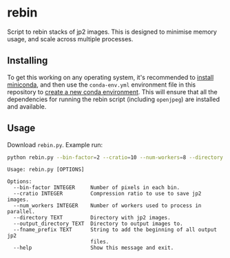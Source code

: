 # rebin

Script to rebin stacks of jp2 images. This is designed to minimise memory usage, and scale across multiple processes.

## Installing
To get this working on any operating system, it's recommended to [install miniconda](https://docs.anaconda.com/free/miniconda/miniconda-install/), and then use the `conda-env.yml` environment file in this repository to [create a new conda environment](https://docs.conda.io/projects/conda/en/latest/user-guide/tasks/manage-environments.html#creating-an-environment-from-an-environment-yml-file).
This will ensure that all the dependencies for running the rebin script (including `openjpeg`) are installed and available.

## Usage

Download `rebin.py`.
Example run: 
```bash
python rebin.py --bin-factor=2 --cratio=10 --num-workers=8 --directory path/to/jp2/directory --output-directory path/to/output/directory 
```

```
Usage: rebin.py [OPTIONS]

Options:
  --bin-factor INTEGER     Number of pixels in each bin.
  --cratio INTEGER         Compression ratio to use to save jp2 images.
  --num_workers INTEGER    Number of workers used to process in parallel.
  --directory TEXT         Directory with jp2 images.
  --output_directory TEXT  Directory to output images to.
  --fname_prefix TEXT      String to add the beginning of all output jp2
                           files.
  --help                   Show this message and exit.
```
